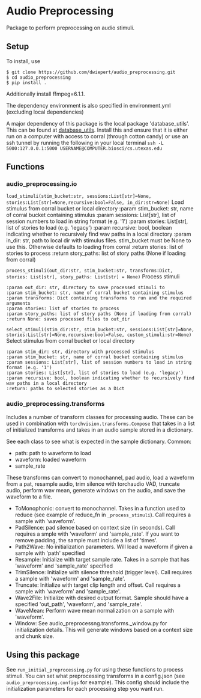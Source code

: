 # Audio Preprocessing
Package to perform preprocessing on audio stimuli.

## Setup
To install, use

```
$ git clone https://github.com/dwiepert/audio_preprocessing.git
$ cd audio_preprocessing
$ pip install . 
```

Additionally install ffmpeg=6.1.1.

The dependency environment is also specified in environment.yml (excluding local dependencies)


A major dependency of this package is the local package 'database_utils'. This can be found at [database_utils](https://github.com/dwiepert/database_utils). Install this and ensure that it is either run on a computer with access to corral (through cotton candy) or use an ssh tunnel by running the following in your local terminal ```ssh -L 5000:127.0.0.1:5000 USERNAME@COMPUTER.biosci/cs.utexas.edu```

## Functions
### audio_preprocessing.io
`load_stimuli(stim_bucket:str, sessions:List[str]=None, stories:List[str]=None,recursive:bool=False, in_dir:str=None)`
Load stimulus from corral bucket or local directory
    :param stim_bucket: str, name of corral bucket containing stimulus
    :param sessions: List[str], list of session numbers to load in string format (e.g. '1')
    :param stories: List[str], list of stories to load (e.g. 'legacy')
    :param recursive: bool, boolean indicating whether to recursively find wav paths in a local directory
    :param in_dir: str, path to local dir with stimulus files. stim_bucket must be None to use this. Otherwise defaults to loading from corral
    :return stories: list of stories to process
    :return story_paths: list of story paths (None if loading from corral)

`process_stimuli(out_dir:str, stim_bucket:str, transforms:Dict, stories: List[str], story_paths: List[str] = None)`
Process stimuli

    :param out_dir: str, directory to save processed stimuli to
    :param stim_bucket: str, name of corral bucket containing stimulus
    :param transforms: Dict containing transforms to run and the required arguments
    :param stories: list of stories to process
    :param story_paths: list of story paths (None if loading from corral)
    :return None: saves processed files to out_dir

`select_stimuli(stim_dir:str, stim_bucket:str, sessions:List[str]=None, stories:List[str]=None,recursive:bool=False, custom_stimuli:str=None)`
Select stimulus from corral bucket or local directory

    :param stim_dir: str, directory with processed stimulus
    :param stim_bucket: str, name of corral bucket containing stimulus
    :param sessions: List[str], list of session numbers to load in string format (e.g. '1')
    :param stories: List[str], list of stories to load (e.g. 'legacy')
    :param recursive: bool, boolean indicating whether to recursively find wav paths in a local directory
    :return: paths to selected stories as a Dict

### audio_preprocessing.transforms
Includes a number of transform classes for processing audio. These can be used in combination with `torchvision.transforms.Compose` that takes in a list of initialized transforms and takes in an audio sample stored in a dictionary. 

See each class to see what is expected in the sample dictionary. Common:
* path: path to waveform to load
* waveform: loaded waveform
* sample_rate

These transforms can convert to monochannel, pad audio, load a waveform from a pat, resample audio, trim silence with torchaudio VAD, truncate audio, perform wav mean, generate windows on the audio, and save the waveform to a file. 
* ToMonophonic: convert to monochannel. Takes in a function used to reduce (see example of reduce_fn in `_process_stimuli`). Call requires a sample with 'waveform'. 
* PadSilence: pad silence based on context size (in seconds). Call requires a smple with 'waveform' and 'sample_rate'. If you want to remove padding, the sample must include a list of 'times'.
* Path2Wave: No initialization parameters. Will load a waveform if given a sample with 'path' specified 
* Resample: Initialize with target sample rate. Takes in a sample that has 'waveform' and 'sample_rate' specified
* TrimSilence: Initialize with silence threshold (trigger level). Call requires a sample with 'waveform' and 'sample_rate'.
* Truncate: Initialize with target clip length and offset. Call requires a sample with 'waveform' and 'sample_rate'.
* Wave2File: Initialize with desired output format. Sample should have a specified 'out_path', 'waveform', and 'sample_rate'.
* WaveMean: Perform wave mean normalization on a sample with 'waveform'.
* Window: See audio_preprocessng.transforms._window.py for initialization details. This will generate windows based on a context size and chunk size. 

## Using this package
See `run_initial_preprocessing.py` for using these functions to process stimuli. You can set what preprocessing transforms in a config.json (see `audio_preprocessing.configs` for example). This config should include the initialization parameters for each processing step you want run. 